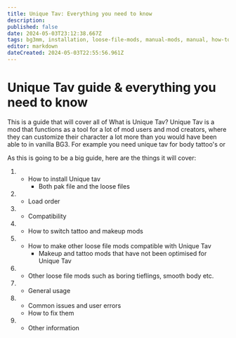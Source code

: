 ```yaml
---
title: Unique Tav: Everything you need to know
description: 
published: false
date: 2024-05-03T23:12:38.667Z
tags: bg3mm, installation, loose-file-mods, manual-mods, manual, how-to, unique-tav, loose-file, loose
editor: markdown
dateCreated: 2024-05-03T22:55:56.961Z
---
```


# Unique Tav guide & everything you need to know

This is a guide that will cover all of 
What is Unique Tav? Unique Tav is a mod that functions as a tool for a lot of mod users and mod creators, where they can customize their character a lot more than you would have been able to in vanilla BG3. For example you need unique tav for body tattoo's or 

As this is going to be a big guide, here are the things it will cover:
1. - How to install Unique tav 
		- Both pak file and the loose files 
1. - Load order
1. - Compatibility 
1. - How to switch tattoo and makeup mods 
1. - How to make other loose file mods compatible with Unique Tav 
		- Makeup and tattoo mods that have not been optimised for Unique Tav 
1. - Other loose file mods such as boring tieflings, smooth body etc. 
1. - General usage
1. - Common issues and user errors 
	- How to fix them 
1. - Other information


  
